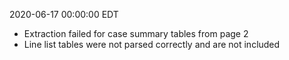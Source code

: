 2020-06-17 00:00:00 EDT


- Extraction failed for case summary tables from page 2
- Line list tables were not parsed correctly and are not included

